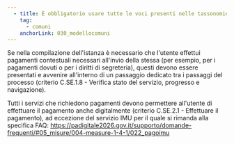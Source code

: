 ```yaml
---
  - title: È obbligatorio usare tutte le voci presenti nelle tassonomie del modello Comuni?
    tag:
      - comuni
    anchorLink: 030_modellocomuni
---
```


Se nella compilazione dell'istanza è necessario che l'utente effettui pagamenti contestuali necessari all'invio della stessa (per esempio, per i pagamenti dovuti o per i diritti di segreteria), questi devono essere presentati e avvenire all'interno di un passaggio dedicato tra i passaggi del processo (criterio C.SE.1.8 - Verifica stato del servizio, progresso e navigazione).

Tutti i servizi che richiedono pagamenti devono permettere all'utente di effettuare il pagamento anche digitalmente (criterio C.SE.2.1 - Effettuare il pagamento), ad eccezione del servizio IMU per il quale si rimanda alla specifica FAQ: https://padigitale2026.gov.it/supporto/domande-frequenti/#05_misure/004-measure-1-4-1/022_pagoimu
